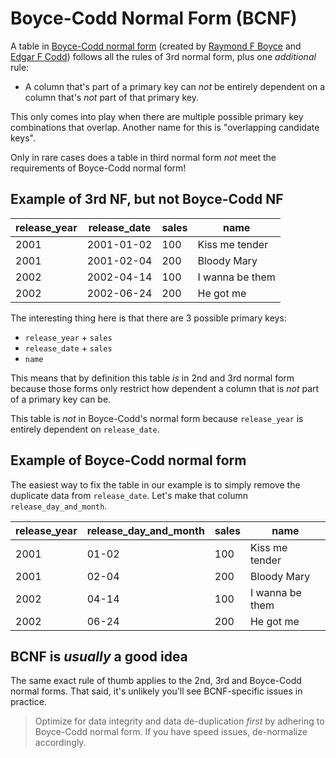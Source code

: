 # Boyce-Codd Normal Form (BCNF)

A table in [Boyce-Codd normal form](https://en.wikipedia.org/wiki/Boyce%E2%80%93Codd_normal_form) (created by [Raymond F Boyce](https://en.wikipedia.org/wiki/Raymond_F._Boyce) and [Edgar F Codd](https://en.wikipedia.org/wiki/Edgar_F._Codd)) follows all the rules of 3rd normal form, plus one *additional* rule:

* A column that's part of a primary key can *not* be entirely dependent on a column that's *not* part of that primary key.

This only comes into play when there are multiple possible primary key combinations that overlap. Another name for this is "overlapping candidate keys".

Only in rare cases does a table in third normal form *not* meet the requirements of Boyce-Codd normal form!

## Example of 3rd NF, but not Boyce-Codd NF

| release_year | release_date | sales | name            |
| ------------ | ------------ | ----- | --------------- |
| 2001         | 2001-01-02   | 100   | Kiss me tender  |
| 2001         | 2001-02-04   | 200   | Bloody Mary     |
| 2002         | 2002-04-14   | 100   | I wanna be them |
| 2002         | 2002-06-24   | 200   | He got me       |

The interesting thing here is that there are 3 possible primary keys:

* `release_year` + `sales`
* `release_date` + `sales`
* `name`

This means that by definition this table *is* in 2nd and 3rd normal form because those forms only restrict how dependent a column that is *not* part of a primary key can be.

This table is _not_ in Boyce-Codd's normal form because `release_year` is entirely dependent on `release_date`.

## Example of Boyce-Codd normal form

The easiest way to fix the table in our example is to simply remove the duplicate data from `release_date`. Let's make that column `release_day_and_month`.

| release_year | release_day_and_month | sales | name            |
| ------------ | --------------------- | ----- | --------------- |
| 2001         | 01-02                 | 100   | Kiss me tender  |
| 2001         | 02-04                 | 200   | Bloody Mary     |
| 2002         | 04-14                 | 100   | I wanna be them |
| 2002         | 06-24                 | 200   | He got me       |

## BCNF is *usually* a good idea

The same exact rule of thumb applies to the 2nd, 3rd and Boyce-Codd normal forms. That said, it's unlikely you'll see BCNF-specific issues in practice.

> Optimize for data integrity and data de-duplication *first* by adhering to Boyce-Codd normal form. If you have speed issues, de-normalize accordingly.
